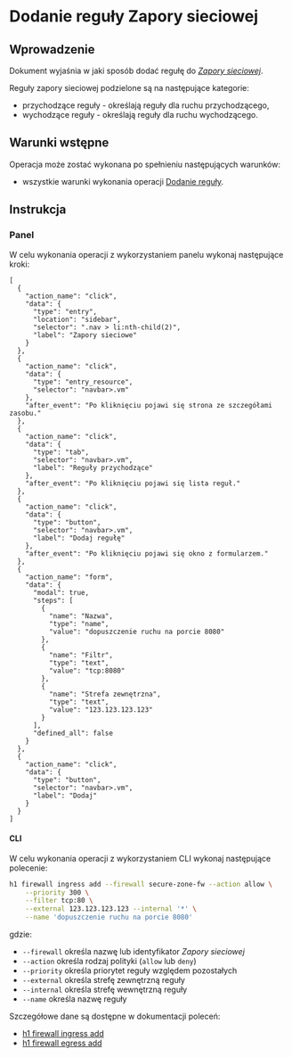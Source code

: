 # Dodanie reguły Zapory sieciowej

## Wprowadzenie

Dokument wyjaśnia w jaki sposób dodać regułę do *[Zapory sieciowej](/resource/networking/firewall.md)*.

Reguły zapory sieciowej podzielone są na następujące kategorie:

* przychodzące reguły - określają reguły dla ruchu przychodzącego,
* wychodzące reguły - określają reguły dla ruchu wychodzącego.

## Warunki wstępne

Operacja może zostać wykonana po spełnieniu następujących warunków:

* wszystkie warunki wykonania operacji [Dodanie reguły](/resource/networking/firewall.md).

## Instrukcja

### Panel

W celu wykonania operacji z wykorzystaniem panelu wykonaj następujące kroki:

```guide
[
  {
    "action_name": "click",
    "data": {
      "type": "entry",
      "location": "sidebar",
      "selector": ".nav > li:nth-child(2)",
      "label": "Zapory sieciowe"
    }
  },
  {
    "action_name": "click",
    "data": {
      "type": "entry_resource",
      "selector": "navbar>.vm"
    },
    "after_event": "Po kliknięciu pojawi się strona ze szczegółami zasobu."
  },
  {
    "action_name": "click",
    "data": {
      "type": "tab",
      "selector": "navbar>.vm",
      "label": "Reguły przychodzące"
    },
    "after_event": "Po kliknięciu pojawi się lista reguł."
  },
  {
    "action_name": "click",
    "data": {
      "type": "button",
      "selector": "navbar>.vm",
      "label": "Dodaj regułę"
    },
    "after_event": "Po kliknięciu pojawi się okno z formularzem."
  },
  {
    "action_name": "form",
    "data": {
      "modal": true,
      "steps": [
        {
          "name": "Nazwa",
          "type": "name",
          "value": "dopuszczenie ruchu na porcie 8080"
        },
        {
          "name": "Filtr",
          "type": "text",
          "value": "tcp:8080"
        },        
        {
          "name": "Strefa zewnętrzna",
          "type": "text",
          "value": "123.123.123.123"
        }
      ],
      "defined_all": false
    }
  },
  {
    "action_name": "click",
    "data": {
      "type": "button",
      "selector": "navbar>.vm",
      "label": "Dodaj"
    }
  }
]
```

#### CLI

W celu wykonania operacji z wykorzystaniem CLI wykonaj następujące polecenie:

```bash
h1 firewall ingress add --firewall secure-zone-fw --action allow \
    --priority 300 \
    --filter tcp:80 \
    --external 123.123.123.123 --internal '*' \
    --name 'dopuszczenie ruchu na porcie 8080'
```

gdzie:

 * ```--firewall``` określa nazwę lub identyfikator *Zapory sieciowej*
 * ```--action``` określa rodzaj polityki (```allow``` lub ```deny```)
 * ```--priority``` określa priorytet reguły względem pozostałych
 * ```--external``` określa strefę zewnętrzną reguły
 * ```--internal``` określa strefę wewnętrzną reguły
 * ```--name``` określa nazwę reguły

Szczegółowe dane są dostępne w dokumentacji poleceń:

* [h1 firewall ingress add](/h1-cli/firewall.md#firewall-ingress-add)
* [h1 firewall egress add](/h1-cli/firewall.md#firewall-egresss-add)
